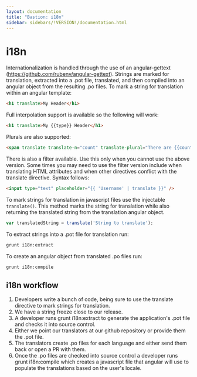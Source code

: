 ```yaml
---
layout: documentation
title: "Bastion: i18n"
sidebar: sidebars/!VERSION!/documentation.html
---
```


# i18n

Internationalization is handled through the use of an angular-gettext (https://github.com/rubenv/angular-gettext).  Strings are marked for translation, extracted into a .pot file, translated, and then compiled into an angular object from the resulting .po files.  To mark a string for translation within an angular template:

```html
<h1 translate>My Header</h1>
```

Full interpolation support is available so the following will work:

```html
<h1 translate>My {{type}} Header</h1>
```

Plurals are also supported:

```html
<span translate translate-n="count" translate-plural="There are {{count}} messages">There is {{count}} message</a>
```

There is also a filter available.  Use this only when you cannot use the above version.  Some times you may need to use the filter version include when translating HTML attributes and when other directives conflict with the translate directive.  Syntax follows:

```html
<input type="text" placeholder="{{ 'Username' | translate }}" />
```

To mark strings for translation in javascript files use the injectable `translate()`.  This method marks the string for translation while also returning the translated string from the translation angular object.

```javascript
var translatedString = translate('String to translate');
```

To extract strings into a .pot file for translation run:

```bash
grunt i18n:extract
```

To create an angular object from translated .po files run:

```bash
grunt i18n:compile
```

## i18n workflow

1. Developers write a bunch of code, being sure to use the translate directive to mark strings for translation.
1. We have a string freeze close to our release.
1. A developer runs grunt i18n:extract to generate the application's .pot file and checks it into source control.
1. Either we point our translators at our github repository or provide them the .pot file.
1. The translators create .po files for each language and either send them back or open a PR with them.
1. Once the .po files are checked into source control a developer runs grunt i18n:compile which creates a javascript file that angular will use to populate the translations based on the user's locale.
